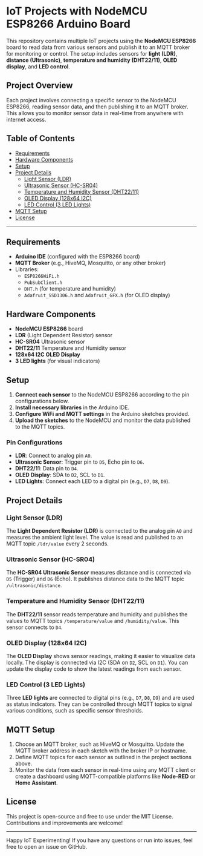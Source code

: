 # IoT Projects with NodeMCU ESP8266 Arduino Board

This repository contains multiple IoT projects using the **NodeMCU ESP8266** board to read data from various sensors and publish it to an MQTT broker for monitoring or control. The setup includes sensors for **light (LDR)**, **distance (Ultrasonic)**, **temperature and humidity (DHT22/11)**, **OLED display**, and **LED control**.

## Project Overview

Each project involves connecting a specific sensor to the NodeMCU ESP8266, reading sensor data, and then publishing it to an MQTT broker. This allows you to monitor sensor data in real-time from anywhere with internet access.

## Table of Contents

- [Requirements](#requirements)
- [Hardware Components](#hardware-components)
- [Setup](#setup)
- [Project Details](#project-details)
  - [Light Sensor (LDR)](#light-sensor-ldr)
  - [Ultrasonic Sensor (HC-SR04)](#ultrasonic-sensor-hc-sr04)
  - [Temperature and Humidity Sensor (DHT22/11)](#temperature-and-humidity-sensor-dht22-11)
  - [OLED Display (128x64 I2C)](#oled-display-128x64-i2c)
  - [LED Control (3 LED Lights)](#led-control-3-led-lights)
- [MQTT Setup](#mqtt-setup)
- [License](#license)

---

## Requirements

- **Arduino IDE** (configured with the ESP8266 board)
- **MQTT Broker** (e.g., HiveMQ, Mosquitto, or any other broker)
- Libraries:
  - `ESP8266WiFi.h`
  - `PubSubClient.h`
  - `DHT.h` (for temperature and humidity)
  - `Adafruit_SSD1306.h` and `Adafruit_GFX.h` (for OLED display)

## Hardware Components

- **NodeMCU ESP8266** board
- **LDR** (Light Dependent Resistor) sensor
- **HC-SR04** Ultrasonic sensor
- **DHT22/11** Temperature and Humidity sensor
- **128x64 I2C OLED Display**
- **3 LED lights** (for visual indicators)

## Setup

1. **Connect each sensor** to the NodeMCU ESP8266 according to the pin configurations below.
2. **Install necessary libraries** in the Arduino IDE.
3. **Configure WiFi and MQTT settings** in the Arduino sketches provided.
4. **Upload the sketches** to the NodeMCU and monitor the data published to the MQTT topics.

### Pin Configurations

- **LDR**: Connect to analog pin `A0`.
- **Ultrasonic Sensor**: Trigger pin to `D5`, Echo pin to `D6`.
- **DHT22/11**: Data pin to `D4`.
- **OLED Display**: SDA to `D2`, SCL to `D1`.
- **LED Lights**: Connect each LED to a digital pin (e.g., `D7`, `D8`, `D9`).

## Project Details

### Light Sensor (LDR)

The **Light Dependent Resistor (LDR)** is connected to the analog pin `A0` and measures the ambient light level. The value is read and published to an MQTT topic `/ldr/value` every 2 seconds.

### Ultrasonic Sensor (HC-SR04)

The **HC-SR04 Ultrasonic Sensor** measures distance and is connected via `D5` (Trigger) and `D6` (Echo). It publishes distance data to the MQTT topic `/ultrasonic/distance`.

### Temperature and Humidity Sensor (DHT22/11)

The **DHT22/11** sensor reads temperature and humidity and publishes the values to MQTT topics `/temperature/value` and `/humidity/value`. This sensor connects to `D4`.

### OLED Display (128x64 I2C)

The **OLED Display** shows sensor readings, making it easier to visualize data locally. The display is connected via I2C (SDA on `D2`, SCL on `D1`). You can update the display code to show the latest readings from each sensor.

### LED Control (3 LED Lights)

Three **LED lights** are connected to digital pins (e.g., `D7`, `D8`, `D9`) and are used as status indicators. They can be controlled through MQTT topics to signal various conditions, such as specific sensor thresholds.

## MQTT Setup

1. Choose an MQTT broker, such as HiveMQ or Mosquitto. Update the MQTT broker address in each sketch with the broker IP or hostname.
2. Define MQTT topics for each sensor as outlined in the project sections above.
3. Monitor the data from each sensor in real-time using any MQTT client or create a dashboard using MQTT-compatible platforms like **Node-RED** or **Home Assistant**.

## License

This project is open-source and free to use under the MIT License. Contributions and improvements are welcome!

---

Happy IoT Experimenting! If you have any questions or run into issues, feel free to open an issue on GitHub.
